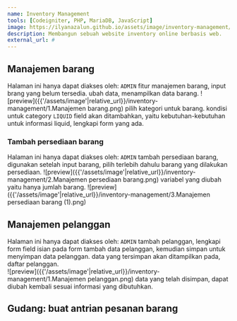 ```yaml
---
name: Inventory Management
tools: [Codeigniter, PHP, MariaDB, JavaScript]
image: https://ilyanazalun.github.io/assets/image/inventory-management/Dashboard.png
description: Membangun sebuah website inventory online berbasis web.
external_url: #
---
```


## Manajemen barang
Halaman ini hanya dapat diakses oleh: <code>ADMIN</code>
fitur manajemen barang, input brang yang belum tersedia. ubah data, menampilkan data barang.
![preview]({{'/assets/image'|relative_url}}/inventory-management/1.Manajemen barang.png)
pilih kategori untuk barang. kondisi untuk category ``LIQUID`` field akan ditambahkan, yaitu kebutuhan-kebutuhan untuk informasi liquid,
lengkapi form yang ada.
### Tambah persediaan barang
Halaman ini hanya dapat diakses oleh: <code>ADMIN</code>
tambah persediaan barang, digunakan setelah input barang, pilih terlebih dahulu barang yang dilakukan persediaan.
![preview]({{'/assets/image'|relative_url}}/inventory-management/2.Manajemen persediaan barang.png)
variabel yang diubah yaitu hanya jumlah barang.
![preview]({{'/assets/image'|relative_url}}/inventory-management/3.Manajemen persediaan barang (1).png)


## Manajemen pelanggan
Halaman ini hanya dapat diakses oleh: <code>ADMIN</code>
tambah pelanggan, lengkapi form field isian pada form tambah data pelanggan, kemudian simpan untuk menyimpan data pelanggan. data yang tersimpan akan ditampilkan pada, daftar pelanggan.  
![preview]({{'/assets/image'|relative_url}}/inventory-management/1.Manajemen pelanggan.png)
data yang telah disimpan, dapat diubah kembali sesuai informasi yang dibutuhkan.

## Gudang: buat antrian pesanan barang